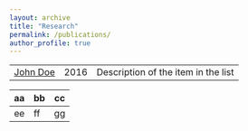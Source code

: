 ```yaml
---
layout: archive
title: "Research"
permalink: /publications/
author_profile: true
---
```


 |                 |        |                                                              |
 |--------         | ------ | ------------------------------------------------------------ |
 |[John Doe](#)    | 2016   | Description of the item in the list                          |
 
 
 aa|bb|cc
 --|--|--
 ee|ff|gg 
